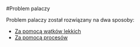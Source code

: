 #Problem palaczy

Problem palaczy został rozwiązany na dwa sposoby:
* [Za pomocą wątków lekkich](cigarette-smokers-problem) 
* [Za pomocą procesów](cigarette-smokers-problem-2) 
